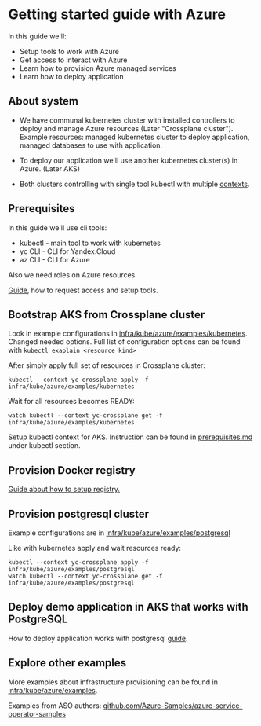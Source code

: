 # Getting started guide with Azure

In this guide we'll:

* Setup tools to work with Azure
* Get access to interact with Azure
* Learn how to provision Azure managed services
* Learn how to deploy application

## About system

* We have communal kubernetes cluster with installed controllers to deploy and manage Azure resources (Later "Crossplane
  cluster"). Example resources: managed kubernetes cluster to deploy application, managed databases to use with
  application.

* To deploy our application we'll use another kubernetes cluster(s) in Azure. (Later AKS)

* Both clusters controlling with single tool kubectl with
  multiple [contexts](https://kubernetes.io/docs/reference/kubectl/cheatsheet/#kubectl-context-and-configuration).

## Prerequisites

In this guide we'll use cli tools:

* kubectl - main tool to work with kubernetes
* yc CLI - CLI for Yandex.Cloud
* az CLI - CLI for Azure

Also we need roles on Azure resources.

[Guide](prerequisites.md), how to request access and setup tools.

## Bootstrap AKS from Crossplane cluster

Look in example configurations in [infra/kube/azure/examples/kubernetes](../examples/kubernetes). Changed needed
options. Full list of configuration options can be found with `kubectl exaplain <resource kind>`

After simply apply full set of resources in Crossplane cluster:

```shell
kubectl --context yc-crossplane apply -f infra/kube/azure/examples/kubernetes
```

Wait for all resources becomes READY:

```shell
watch kubectl --context yc-crossplane get -f infra/kube/azure/examples/kubernetes
```

Setup kubectl context for AKS. Instruction can be found in [prerequisites.md](prerequisites.md) under kubectl section.

## Provision Docker registry

[Guide about how to setup registry.](../examples/registry)

## Provision postgresql cluster

Example configurations are in [infra/kube/azure/examples/postgresql](../examples/postgresql)

Like with kubernetes apply and wait resources ready:

```shell
kubectl --context yc-crossplane apply -f infra/kube/azure/examples/postgresql
watch kubectl --context yc-crossplane get -f infra/kube/azure/examples/postgresql
```

## Deploy demo application in AKS that works with PostgreSQL

How to deploy application works with postgresql [guide](../../examples/deployments/postgresql).

## Explore other examples

More examples about infrastructure provisioning can be found in [infra/kube/azure/examples](../examples).

Examples from ASO
authors: [github.com/Azure-Samples/azure-service-operator-samples](https://github.com/Azure-Samples/azure-service-operator-samples)
